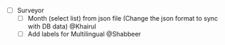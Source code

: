 - [ ] Surveyor
    - [ ] Month (select list) from json file (Change the json format to sync with DB data)    @Khairul
    - [ ] Add labels for Multilingual @Shabbeer
